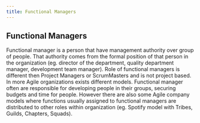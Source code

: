 ```yaml
---
title: Functional Managers
---
```

## Functional Managers

Functional manager is a person that have management authority over group of people. That authority comes from the formal position of that person in the organization (eg. director of the department, quality department manager, development team manager). Role of functional managers is different then Project Managers or ScrumMasters and is not project based.  
In more Agile organizations exists different models. Functional manager often are responsible for developing people in their groups, securing budgets and time for people. 
However there are also some Agile company models where functions usually assigned to functional managers are distributed to other roles within organization (eg. Spotify model with Tribes, Guilds, Chapters, Squads).

